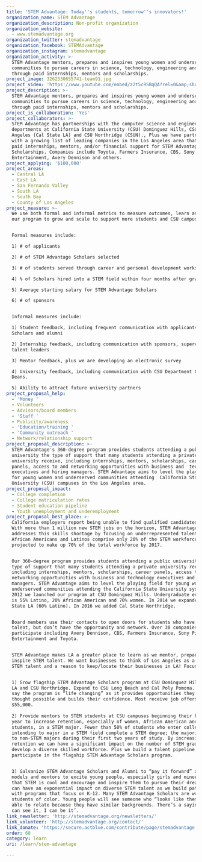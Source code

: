 ```yaml
---
title: 'STEM Advantage: Today''s students, tomorrow''s innovators!'
organization_name: STEM Advantage
organization_description: Non-profit organization
organization_website:
  - www.stemadvantage.org
organization_twitter: stemadvantage
organization_facebook: STEMAdvantage
organization_instagram: stemadvantage
organization_activity: >-
  STEM Advantage mentors, prepares and inspires young women and underserved
  communities to pursue careers in science, technology, engineering and math
  through paid internships, mentors and scholarships.
project_image: 3262530655741-team91.jpg
project_video: 'https://www.youtube.com/embed/z2t5cRSBqQA?rel=0&amp;showinfo=0'
project_description: >-
  STEM Advantage mentors, prepares and inspires young women and underserved
  communities to pursue careers in science, technology, engineering and math
  through paid internships, mentors and scholarships.
project_is_collaboration: 'Yes'
project_collaborators: >-
  STEM Advantage has partnerships with the computer science and engineering
  departments at California State University (CSU) Dominguez Hills, CSU Los
  Angeles (Cal State LA) and CSU Northridge (CSUN)., Plus we have partnerships
  with a growing list of leading companies in the Los Angeles area that provide
  paid internships, mentors, and/or financial support for STEM Advantage
  Scholarships. Companies include Toyota, Farmers Insurance, CBS, Sony Pictures
  Entertainment, Avery Dennison and others.
project_applying: '$100,000'
project_areas:
  - Central LA
  - East LA
  - San Fernando Valley
  - South LA
  - South Bay
  - County of Los Angeles
project_measure: >-
  We use both formal and informal metrics to measure outcomes, learn and refine
  our program to grow and scale to support more students and CSU campuses. 


  Formal measures include:

  1) # of applicants

  2) # of STEM Advantage Scholars selected

  3) # of students served through career and personal development workshops

  4) % of Scholars hired into a STEM field within four months after graduation

  5) Average starting salary for STEM Advantage Scholars

  6) # of sponsors


  Informal measures include:

  1) Student feedback, including frequent communication with applicants,
  Scholars and alumni

  2) Internship feedback, including communication with sponsors, supervisors and
  talent leaders

  3) Mentor feedback, plus we are developing an electronic survey

  4) University feedback, including communication with CSU Department Chairs and
  Deans.

  5) Ability to attract future university partners
project_proposal_help:
  - 'Money '
  - Volunteers
  - Advisors/board members
  - 'Staff '
  - Publicity/awareness
  - 'Education/training '
  - 'Community outreach '
  - Network/relationship support
project_proposal_description: >-
  STEM Advantage's 360-degree program provides students attending a public
  university the type of support that many students attending a private
  university receive, including internships, mentors, scholarships, career
  panels, access to and networking opportunities with business and  technology
  executives and hiring managers. STEM Advantage aims to level the playing field
  for young women and underserved communities attending  California State
  University (CSU) campuses in the Los Angeles area.
project_proposal_impact:
  - College completion
  - College matriculation rates
  - Student education pipeline
  - Youth unemployment and underemployment
project_proposal_best_place: >-
  California employers report being unable to find qualified candidates in STEM.
  With more than 1 million new STEM jobs on the horizon, STEM Advantage
  addresses this skills shortage by focusing on underrepresented talent.  Women,
  African Americans and Latinos comprise only 20% of the STEM workforce, yet are
  projected to make up 70% of the total workforce by 2017. 


  Our 360-degree program provides students attending a public university the
  type of support that many students attending a private university receive,
  including internships, mentors, scholarships, career panels, access to and
  networking opportunities with business and technology executives and hiring
  managers. STEM Advantage aims to level the playing field for young women and
  underserved communities attending the California State University system. In
  2012 we launched our program at CSU Dominguez Hills. Undergraduate enrollment
  is 55% Latino, 20% African American and 70% women. In 2014 we expanded to Cal
  State LA (60% Latino). In 2016 we added Cal State Northridge.


  Board members use their contacts to open doors for students who have the
  talent, but don’t have the opportunity and network. Over 30 companies
  participate including Avery Dennison, CBS, Farmers Insurance, Sony Pictures
  Entertainment and Toyota.


  STEM Advantage makes LA a greater place to learn as we mentor, prepare and
  inspire STEM talent. We want businesses to think of Los Angeles as a hub for
  STEM talent and a reason to keep/locate their businesses in LA! Focus areas:


  1) Grow flagship STEM Advantage Scholars program at CSU Dominguez Hills, CSU
  LA and CSU Northridge. Expand to CSU Long Beach and Cal Poly Pomona. Scholars
  say the program is “life changing” as it provides opportunities they never
  thought possible and builds their confidence. Most receive job offers over
  $55,000.
    
  2) Provide mentors to STEM students at CSU campuses beginning their Freshmen
  year to increase retention, especially of women, African American and Latino
  students, in a STEM major. Fewer than 50% of students who enter college
  intending to major in a STEM field complete a STEM degree; the majority switch
  to non-STEM majors during their first two years of study. By increasing
  retention we can have a significant impact on the number of STEM graduates and
  develop a diverse skilled workforce. Plus we build a talent pipeline to
  participate in the flagship STEM Advantage Scholars program.   


  3) Galvanize STEM Advantage Scholars and Alumni to “pay it forward” as role
  models and mentors to excite young people, especially girls and minorities,
  that STEM is cool and encourage and inspire them to pursue their dreams. We
  can have an exponential impact on diverse STEM talent as we build pathways
  with programs that focus on K-12. Many STEM Advantage Scholars are women and
  students of color. Young people will see someone who “looks like them” and be
  able to relate because they have similar backgrounds. There’s a saying ‘if I
  can see it, I can be it’.
link_newsletter: 'http://stemadvantage.org/newsletters/'
link_volunteer: 'http://stemadvantage.org/contact/'
link_donate: 'https://secure.actblue.com/contribute/page/stemadvantage'
order: 60
category: learn
uri: /learn/stem-advantage

---
```

